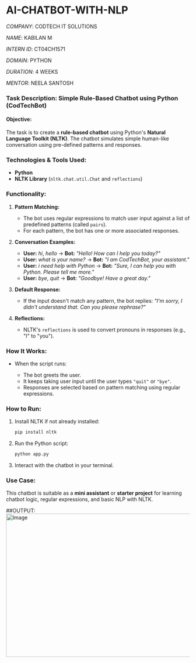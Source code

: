 # AI-CHATBOT-WITH-NLP

*COMPANY*: CODTECH IT SOLUTIONS

*NAME*: KABILAN M

*INTERN ID*: CT04CH1571

*DOMAIN*: PYTHON

*DURATION*: 4 WEEKS

*MENTOR*: NEELA SANTOSH



###  **Task Description: Simple Rule-Based Chatbot using Python (CodTechBot)**

####  **Objective:**

The task is to create a **rule-based chatbot** using Python's **Natural Language Toolkit (NLTK)**. The chatbot simulates simple human-like conversation using pre-defined patterns and responses.


###  **Technologies & Tools Used:**

* **Python**
* **NLTK Library** (`nltk.chat.util.Chat` and `reflections`)



###  **Functionality:**

1. **Pattern Matching:**

   * The bot uses regular expressions to match user input against a list of predefined patterns (called `pairs`).
   * For each pattern, the bot has one or more associated responses.

2. **Conversation Examples:**

   * **User:** *hi*, *hello* → **Bot:** *"Hello! How can I help you today?"*
   * **User:** *what is your name?* → **Bot:** *"I am CodTechBot, your assistant."*
   * **User:** *i need help with Python* → **Bot:** *"Sure, I can help you with Python. Please tell me more."*
   * **User:** *bye*, *quit* → **Bot:** *"Goodbye! Have a great day."*

3. **Default Response:**

   * If the input doesn't match any pattern, the bot replies:
     *"I'm sorry, I didn't understand that. Can you please rephrase?"*

4. **Reflections:**

   * NLTK's `reflections` is used to convert pronouns in responses (e.g., "I" to "you").


###  **How It Works:**

* When the script runs:

  * The bot greets the user.
  * It keeps taking user input until the user types `"quit"` or `"bye"`.
  * Responses are selected based on pattern matching using regular expressions.


###  **How to Run:**

1. Install NLTK if not already installed:

   ```bash
   pip install nltk
   ```
2. Run the Python script:

   ```bash
   python app.py
   ```
3. Interact with the chatbot in your terminal.



###  **Use Case:**

This chatbot is suitable as a **mini assistant** or **starter project** for learning chatbot logic, regular expressions, and basic NLP with NLTK.


##OUTPUT:
<img width="659" height="392" alt="Image" src="https://github.com/user-attachments/assets/e3111525-12ce-4f83-9437-e686bd9f91ef" />
